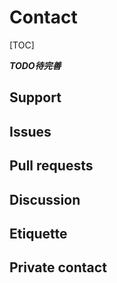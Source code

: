 
# Contact

[TOC]

***TODO待完善***

## Support


## Issues


## Pull requests


## Discussion


## Etiquette


## Private contact

